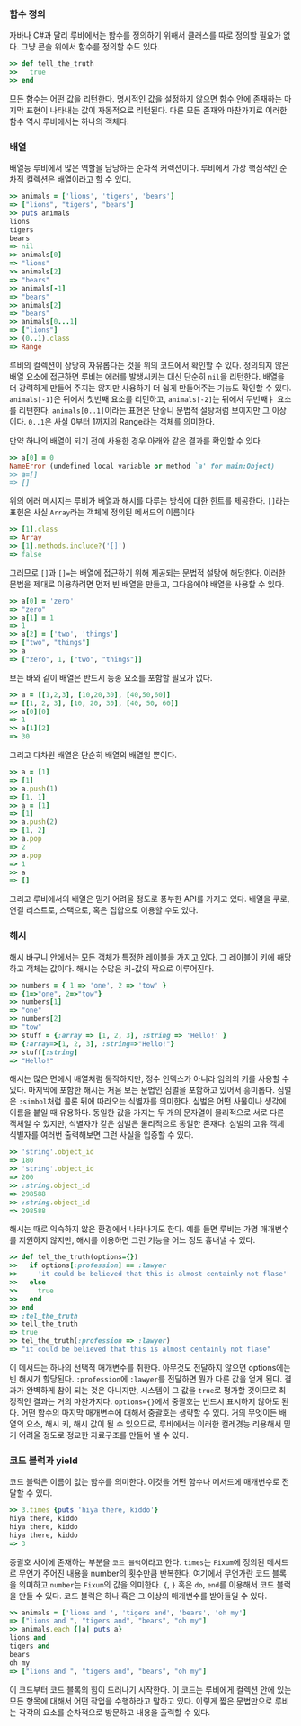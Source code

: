### 함수 정의

자바나 C#과 달리 루비에서는 함수를 정의하기 위해서 클래스를 따로 정의할 필요가 없다. 그냥 콘솔 위에서 함수를 정의할 수도 있다.

```ruby
>> def tell_the_truth
>>   true
>> end
```

모든 함수는 어떤 값을 리턴한다. 명시적인 값을 설정하지 않으면 함수 안에 존재하는 마지막 표현이 나타내는 값이 자동적으로 리턴된다. 다른 모든 존재와 마찬가지로 이러한 함수 역시 루비에서는 하나의 객체다.



### 배열

배열능 루비에서 많은 역할을 담당하는 순차적 커렉션이다. 루비에서 가장 핵심적인 순차적 컬렉션은 배열이라고 할 수 있다.

```ruby
>> animals = ['lions', 'tigers', 'bears']
=> ["lions", "tigers", "bears"]
>> puts animals
lions
tigers
bears
=> nil
>> animals[0]
=> "lions"
>> animals[2]
=> "bears"
>> animals[-1]
=> "bears"
>> animals[2]
=> "bears"
>> animals[0...1]
=> ["lions"]
>> (0..1).class
=> Range
```

루비의 컬렉션이 상당히 자유롭다는 것을 위의 코드에서 확인할 수 있다. 정의되지 않은 배열 요소에 접근하면 루비는 에러를 발생시키는 대신 단순히 `nil`을 리턴한다. 배열을 더 강력하게 만들어 주지는 않지만 사용하기 더 쉽게 만들어주는 기능도 확인할 수 있다. `animals[-1]`은 뒤에서 첫번째 요소를 리턴하고, `animals[-2]`는 뒤에서 두번째ㅑ 요소를 리턴한다. `animals[0..1]`이라는 표현은 단숳니 문법적 설탕처럼 보이지만 그 이상이다. `0..1`은 사실 0부터 1까지의 Range라는 객체를 의미한다.

만약 하나의 배열이 되기 전에 사용한 경우 아래와 같은 결과를 확인할 수 있다.

```ruby
>> a[0] = 0
NameError (undefined local variable or method `a' for main:Object)
>> a=[]
=> []
```

위의 에러 메시지는 루비가 배열과 해시를 다루는 방식에 대한 힌트를 제공한다. `[]`라는 표현은 사실 `Array`라는 객체에 정의된 메서드의 이름이다

```ruby
>> [1].class
=> Array
>> [1].methods.include?('[]')
=> false
```

그러므로 `[]`과 `[]=`는 배열에 접근하기 위해 제공되는 문법적 설탕에 해당한다. 이러한 문법을 제대로 이용하려면 먼저 빈 배열을 만들고, 그다음에야 배열을 사용할 수 있다.

```ruby
>> a[0] = 'zero'
=> "zero"
>> a[1] = 1
=> 1
>> a[2] = ['two', 'things']
=> ["two", "things"]
>> a
=> ["zero", 1, ["two", "things"]]
```

보는 바와 같이 배열은 반드시 동종 요소를 포함할 필요가 없다.

```ruby
>> a = [[1,2,3], [10,20,30], [40,50,60]]
=> [[1, 2, 3], [10, 20, 30], [40, 50, 60]]
>> a[0][0]
=> 1
>> a[1][2]
=> 30
```

그리고 다차원 배열은 단순히 배열의 배열일 뿐이다.

```ruby
>> a = [1]
=> [1]
>> a.push(1)
=> [1, 1]
>> a = [1]
=> [1]
>> a.push(2)
=> [1, 2]
>> a.pop
=> 2
>> a.pop
=> 1
>> a
=> []
```

그리고 루비에서의 배열은 믿기 어려울 정도로 풍부한 API를 가지고 있다. 배열을 쿠로, 연결 리스트로, 스택으로, 혹은 집합으로 이용할 수도 있다.



### 해시

해시 바구니 안에서는 모든 객체가 특정한 레이블을 가지고 있다. 그 레이블이 키에 해당하고 객체는 값이다. 해시는 수많은 키-값의 짝으로 이루어진다.

```ruby
>> numbers = { 1 => 'one', 2 => 'tow' }
=> {1=>"one", 2=>"tow"}
>> numbers[1]
=> "one"
>> numbers[2]
=> "tow"
>> stuff = {:array => [1, 2, 3], :string => 'Hello!' }
=> {:array=>[1, 2, 3], :string=>"Hello!"}
>> stuff[:string]
=> "Hello!"
```

해시는 많은 면에서 배열처럼 동작하지만, 정수 인덱스가 아니라 임의의 키를 사용할 수 있다. 마지막에 포함한 해시는 처음 보는 문법인 심벌을 포함하고 있어서 흥미롭다. 심벌은 `:simbol`처럼 콜론 뒤에 따라오는 식별자를 의미한다. 심벌은 어떤 사물이나 생각에 이름을 붙일 때 유용하다. 동일한 값을 가지는 두 개의 문자열이 물리적으로 서로 다른 객체일 수 있지만, 식별자가 같은 심벌은 물리적으로 동일한 존재다. 심벌의 고유 객체 식별자를 여러번 출력해보면 그런 사실을 입증할 수 있다.

```ruby
>> 'string'.object_id
=> 180
>> 'string'.object_id
=> 200
>> :string.object_id
=> 298588
>> :string.object_id
=> 298588
```

해시는 때로 익숙하지 않은 환경에서 나타나기도 한다. 예를 들면 루비는 가명 매개변수를 지원하지 않지만, 해시를 이용하면 그런 기능을 어느 정도 흉내낼 수 있다.

```ruby
>> def tel_the_truth(options={})
>>   if options[:profession] == :lawyer
>>     'it could be believed that this is almost centainly not flase'
>>   else
>>     true
>>   end
>> end
=> :tel_the_truth
>> tell_the_truth
=> true
>> tel_the_truth(:profession => :lawyer)
=> "it could be believed that this is almost centainly not flase"
```

이 메서드는 하나의 선택적 매개변수를 취한다. 아무것도 전달하지 않으면 options에는 빈 해시가 할당된다. `:profession`에 `:lawyer`를 전달하면 뭔가 다른 값을 얻게 된다. 결과가 완벽하게 참이 되는 것은 아니지만, 시스템이 그 값을 `true`로 평가할 것이므로 최정적인 결과는 거의 마찬가지다. `options={}`에서 중괄호는 반드시 표시하지 않아도 된다. 어떤 함수의 마지막 매개변수에 대해서 중괄호는 생략할 수 있다. 거의 무엇이든 배열의 요소, 해시 키, 해시 값이 될 수 있으므로, 루비에서는 이러한 컬레겻능 리용해서 믿기 어려울 정도로 정교한 자료구조를 만들어 낼 수 있다.



### 코드 블럭과 yield

코드 블럭은 이름이 없는 함수를 의미한다. 이것을 어떤 함수나 메서드에 매개변수로 전달할 수 있다.

```ruby
>> 3.times {puts 'hiya there, kiddo'}
hiya there, kiddo
hiya there, kiddo
hiya there, kiddo
=> 3
```

중괄호 사이에 존재하는 부분을 `코드 블럭`이라고 한다. `times`는 `Fixum`에 정의된 메서드로 무언가 주어진 내용을 number의 횟수만큼 반복한다. 여기에서 무언가란 코드 블록을 의미하고 `number`는 `Fixum`의 값을 의미한다. `{`, `}` 혹은 `do`, `end`를 이용해서 코드 블럭을 만들 수 있다. 코드 블럭은 하나 혹은 그 이상의 매개변수를 받아들일 수 있다.

```ruby
>> animals = ['lions and ', 'tigers and', 'bears', 'oh my']
=> ["lions and ", "tigers and", "bears", "oh my"]
>> animals.each {|a| puts a}
lions and
tigers and
bears
oh my
=> ["lions and ", "tigers and", "bears", "oh my"]
```

이 코드부터 코드 블록의 힘이 드러나기 시작한다. 이 코드는 루비에게 컬렉션 안에 있는 모든 항목에 대해서 어떤 작업을 수행하라고 말하고 있다. 이렇게 짧은 문법만으로 루비는 각각의 요소를 순차적으로 방문하고 내용을 출력할 수 있다.

